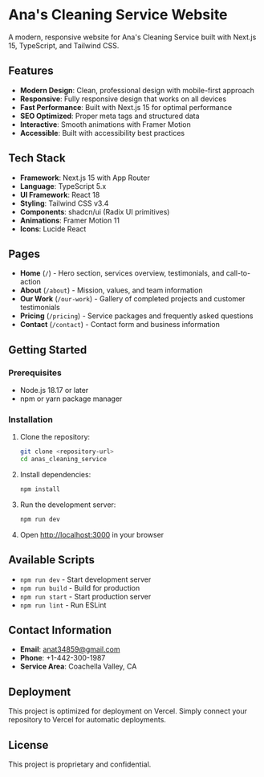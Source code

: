 # Ana's Cleaning Service Website

A modern, responsive website for Ana's Cleaning Service built with Next.js 15, TypeScript, and Tailwind CSS.

## Features

- **Modern Design**: Clean, professional design with mobile-first approach
- **Responsive**: Fully responsive design that works on all devices
- **Fast Performance**: Built with Next.js 15 for optimal performance
- **SEO Optimized**: Proper meta tags and structured data
- **Interactive**: Smooth animations with Framer Motion
- **Accessible**: Built with accessibility best practices

## Tech Stack

- **Framework**: Next.js 15 with App Router
- **Language**: TypeScript 5.x
- **UI Framework**: React 18
- **Styling**: Tailwind CSS v3.4
- **Components**: shadcn/ui (Radix UI primitives)
- **Animations**: Framer Motion 11
- **Icons**: Lucide React

## Pages

- **Home** (`/`) - Hero section, services overview, testimonials, and call-to-action
- **About** (`/about`) - Mission, values, and team information
- **Our Work** (`/our-work`) - Gallery of completed projects and customer testimonials
- **Pricing** (`/pricing`) - Service packages and frequently asked questions
- **Contact** (`/contact`) - Contact form and business information

## Getting Started

### Prerequisites

- Node.js 18.17 or later
- npm or yarn package manager

### Installation

1. Clone the repository:
   ```bash
   git clone <repository-url>
   cd anas_cleaning_service
   ```

2. Install dependencies:
   ```bash
   npm install
   ```

3. Run the development server:
   ```bash
   npm run dev
   ```

4. Open [http://localhost:3000](http://localhost:3000) in your browser

## Available Scripts

- `npm run dev` - Start development server
- `npm run build` - Build for production
- `npm run start` - Start production server
- `npm run lint` - Run ESLint

## Contact Information

- **Email**: anat34859@gmail.com
- **Phone**: +1-442-300-1987
- **Service Area**: Coachella Valley, CA

## Deployment

This project is optimized for deployment on Vercel. Simply connect your repository to Vercel for automatic deployments.

## License

This project is proprietary and confidential. 